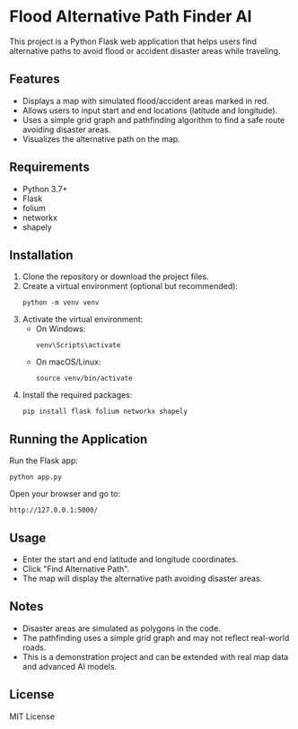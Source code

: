 # Flood Alternative Path Finder AI

This project is a Python Flask web application that helps users find alternative paths to avoid flood or accident disaster areas while traveling.

## Features

- Displays a map with simulated flood/accident areas marked in red.
- Allows users to input start and end locations (latitude and longitude).
- Uses a simple grid graph and pathfinding algorithm to find a safe route avoiding disaster areas.
- Visualizes the alternative path on the map.

## Requirements

- Python 3.7+
- Flask
- folium
- networkx
- shapely

## Installation

1. Clone the repository or download the project files.
2. Create a virtual environment (optional but recommended):
   ```
   python -m venv venv
   ```
3. Activate the virtual environment:
   - On Windows:
     ```
     venv\Scripts\activate
     ```
   - On macOS/Linux:
     ```
     source venv/bin/activate
     ```
4. Install the required packages:
   ```
   pip install flask folium networkx shapely
   ```

## Running the Application

Run the Flask app:

```
python app.py
```

Open your browser and go to:

```
http://127.0.0.1:5000/
```

## Usage

- Enter the start and end latitude and longitude coordinates.
- Click "Find Alternative Path".
- The map will display the alternative path avoiding disaster areas.

## Notes

- Disaster areas are simulated as polygons in the code.
- The pathfinding uses a simple grid graph and may not reflect real-world roads.
- This is a demonstration project and can be extended with real map data and advanced AI models.

## License

MIT License

